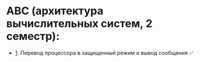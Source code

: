 # АВС (архитектура вычислительных систем, 2 семестр):

- [1](https://github.com/gaykov/bsuir/tree/master/AVS/AVS1.asm). Перевод процессора в защищенный режим и вывод сообщения :white_check_mark:
